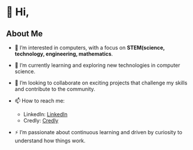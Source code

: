 # 👋 Hi, 

## About Me
- 👀 I’m interested in computers, with a focus on **STEM(science, technology, engineering, mathematics**.
- 🌱 I’m currently learning and exploring new technologies in computer science.
- 💞️ I’m looking to collaborate on exciting projects that challenge my skills and contribute to the community.
- 📫 How to reach me: 
  - LinkedIn: [LinkedIn](https://www.linkedin.com/in/subhasish-sahu-)
  - Credly: [Credly]([https://www.credly.com/users/subhasishsahu)
  
- ⚡ I’m passionate about continuous learning and driven by curiosity to understand how things work.
